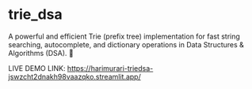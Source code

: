 # trie_dsa
A powerful and efficient Trie (prefix tree) implementation for fast string searching, autocomplete, and dictionary operations in Data Structures & Algorithms (DSA). 🚀

LIVE DEMO LINK: https://harimurari-triedsa-jswzcht2dnakh98vaazqko.streamlit.app/
